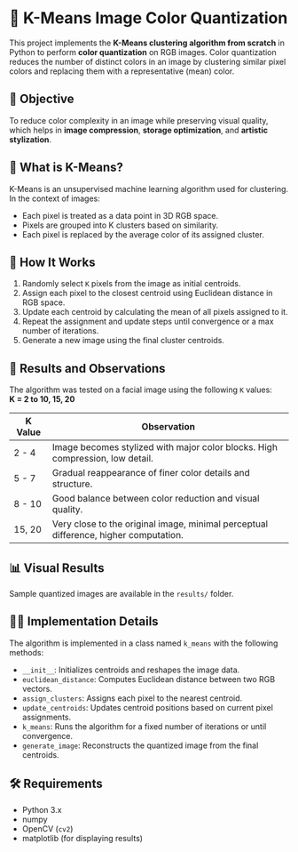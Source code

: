 # 🎨 K-Means Image Color Quantization

This project implements the **K-Means clustering algorithm from scratch** in Python to perform **color quantization** on RGB images. Color quantization reduces the number of distinct colors in an image by clustering similar pixel colors and replacing them with a representative (mean) color.

## 📌 Objective

To reduce color complexity in an image while preserving visual quality, which helps in **image compression**, **storage optimization**, and **artistic stylization**.

## 🧠 What is K-Means?

K-Means is an unsupervised machine learning algorithm used for clustering. In the context of images:
- Each pixel is treated as a data point in 3D RGB space.
- Pixels are grouped into K clusters based on similarity.
- Each pixel is replaced by the average color of its assigned cluster.

## 🚀 How It Works

1. Randomly select `K` pixels from the image as initial centroids.
2. Assign each pixel to the closest centroid using Euclidean distance in RGB space.
3. Update each centroid by calculating the mean of all pixels assigned to it.
4. Repeat the assignment and update steps until convergence or a max number of iterations.
5. Generate a new image using the final cluster centroids.

## 🔬 Results and Observations

The algorithm was tested on a facial image using the following `K` values:  
**K = 2 to 10, 15, 20**

| K Value | Observation |
|--------|-------------|
| 2 - 4 | Image becomes stylized with major color blocks. High compression, low detail. |
| 5 - 7 | Gradual reappearance of finer color details and structure. |
| 8 - 10 | Good balance between color reduction and visual quality. |
| 15, 20 | Very close to the original image, minimal perceptual difference, higher computation. |

## 📊 Visual Results

Sample quantized images are available in the `results/` folder.

## 🧑‍💻 Implementation Details

The algorithm is implemented in a class named `k_means` with the following methods:

- `__init__`: Initializes centroids and reshapes the image data.
- `euclidean_distance`: Computes Euclidean distance between two RGB vectors.
- `assign_clusters`: Assigns each pixel to the nearest centroid.
- `update_centroids`: Updates centroid positions based on current pixel assignments.
- `k_means`: Runs the algorithm for a fixed number of iterations or until convergence.
- `generate_image`: Reconstructs the quantized image from the final centroids.

## 🛠️ Requirements

- Python 3.x
- numpy
- OpenCV (`cv2`)
- matplotlib (for displaying results)
